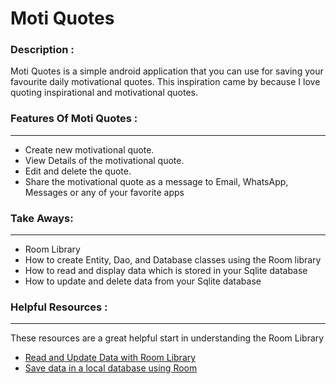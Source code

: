 # Moti Quotes

### Description : 
 Moti Quotes is a simple android application that you can use for saving your favourite daily
 motivational quotes. This inspiration came by because I love quoting inspirational and motivational
 quotes.
 
### Features Of Moti Quotes :
---
- Create new motivational quote.
- View Details of the motivational quote.
- Edit and delete the quote.
- Share the motivational quote as a message to Email, WhatsApp, Messages or any of your favorite apps

### Take Aways:
---
- Room Library
- How to create Entity, Dao, and Database classes using the Room library
- How to read and display data which is stored in your Sqlite database
- How to update and delete data from your Sqlite database

### Helpful Resources :
---
These resources are a great helpful start in understanding the Room Library
- [Read and Update Data with Room Library](https://developer.android.com/codelabs/basic-android-kotlin-training-update-data-room#0)
- [Save data in a local database using Room](https://developer.android.com/training/data-storage/room)

